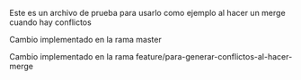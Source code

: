 Este es un archivo de prueba para usarlo como ejemplo al hacer un merge cuando hay conflictos

Cambio implementado en la rama master

Cambio implementado en la rama feature/para-generar-conflictos-al-hacer-merge
